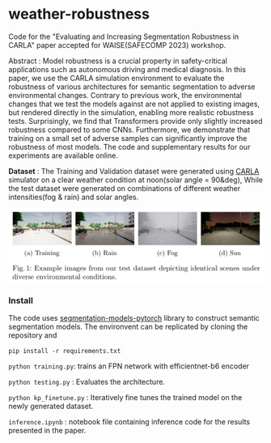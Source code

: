 # weather-robustness
Code for the "Evaluating and Increasing Segmentation Robustness in CARLA" paper accepted for WAISE(SAFECOMP 2023) workshop.

Abstract : Model robustness is a crucial property in safety-critical applications such as autonomous driving and medical diagnosis. 
In this paper, we use the CARLA simulation environment to evaluate the robustness of various architectures for semantic segmentation to adverse environmental changes. 
Contrary to previous work, the environmental changes that we test the models against are not applied to existing images, but rendered directly in the simulation, enabling more realistic robustness tests. 
Surprisingly, we find that Transformers provide only slightly increased robustness compared to some CNNs. 
Furthermore, we demonstrate that training on a small set of adverse samples can significantly improve the robustness of most models. 
The code and supplementary results for our experiments are available online.

**Dataset** : The Training and Validation dataset were generated using [CARLA](https://carla.readthedocs.io/en/latest/python_api/) simulator on a clear weather condition at noon(solar angle = 90&deg),
While the test dataset were generated on combinations of different weather intensities(fog & rain) and solar angles.

![image](images/example_images.png)

### Install
The code uses [segmentation-models-pytorch](https://github.com/qubvel/segmentation_models.pytorch) library to construct semantic segmentation models.
The environvent can be replicated by cloning the repository and

```
pip install -r requirements.txt
```

`python training.py`: trains an FPN network with efficientnet-b6 encoder

`python testing.py` : Evaluates the architecture.

`python kp_finetune.py` : Iteratively fine tunes the trained model on the newly generated dataset.

`inference.ipynb` : notebook file containing inference code for the results presented in the paper.



